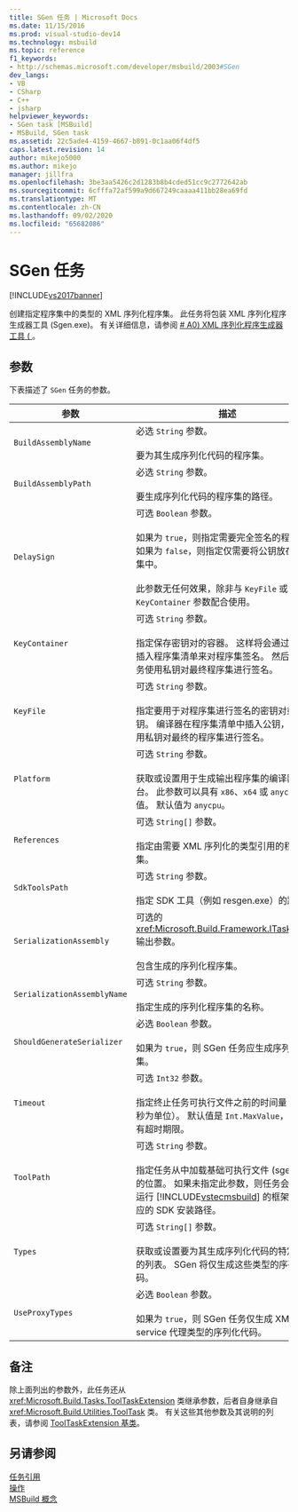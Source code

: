 ```yaml
---
title: SGen 任务 | Microsoft Docs
ms.date: 11/15/2016
ms.prod: visual-studio-dev14
ms.technology: msbuild
ms.topic: reference
f1_keywords:
- http://schemas.microsoft.com/developer/msbuild/2003#SGen
dev_langs:
- VB
- CSharp
- C++
- jsharp
helpviewer_keywords:
- SGen task [MSBuild]
- MSBuild, SGen task
ms.assetid: 22c5ade4-4159-4667-b891-0c1aa06f4df5
caps.latest.revision: 14
author: mikejo5000
ms.author: mikejo
manager: jillfra
ms.openlocfilehash: 3be3aa5426c2d1283b8b4cded51cc9c2772642ab
ms.sourcegitcommit: 6cfffa72af599a9d667249caaaa411bb28ea69fd
ms.translationtype: MT
ms.contentlocale: zh-CN
ms.lasthandoff: 09/02/2020
ms.locfileid: "65682086"
---
```

# <a name="sgen-task"></a>SGen 任务
[!INCLUDE[vs2017banner](../includes/vs2017banner.md)]

创建指定程序集中的类型的 XML 序列化程序集。 此任务将包装 XML 序列化程序生成器工具 (Sgen.exe)。 有关详细信息，请参阅 [# A0) XML 序列化程序生成器工具 ( ](https://msdn.microsoft.com/library/cc1d1f1c-fb26-4be9-885a-3fe84c81cec6)。  
  
## <a name="parameters"></a>参数  
 下表描述了 `SGen` 任务的参数。  
  
|参数|描述|  
|---------------|-----------------|  
|`BuildAssemblyName`|必选 `String` 参数。<br /><br /> 要为其生成序列化代码的程序集。|  
|`BuildAssemblyPath`|必选 `String` 参数。<br /><br /> 要生成序列化代码的程序集的路径。|  
|`DelaySign`|可选 `Boolean` 参数。<br /><br /> 如果为 `true`，则指定需要完全签名的程序集。 如果为 `false`，则指定仅需要将公钥放在程序集中。<br /><br /> 此参数无任何效果，除非与 `KeyFile` 或 `KeyContainer` 参数配合使用。|  
|`KeyContainer`|可选 `String` 参数。<br /><br /> 指定保存密钥对的容器。 这样将会通过将公钥插入程序集清单来对程序集签名。 然后，此任务使用私钥对最终程序集进行签名。|  
|`KeyFile`|可选 `String` 参数。<br /><br /> 指定要用于对程序集进行签名的密钥对或公钥。 编译器在程序集清单中插入公钥，然后使用私钥对最终的程序集进行签名。|  
|`Platform`|可选 `String` 参数。<br /><br /> 获取或设置用于生成输出程序集的编译器平台。 此参数可以具有 `x86`、`x64` 或 `anycpu` 的值。 默认值为 `anycpu`。|  
|`References`|可选 `String[]` 参数。<br /><br /> 指定由需要 XML 序列化的类型引用的程序集。|  
|`SdkToolsPath`|可选 `String` 参数。<br /><br /> 指定 SDK 工具（例如 resgen.exe）的路径。|  
|`SerializationAssembly`|可选的 <xref:Microsoft.Build.Framework.ITaskItem>`[]` 输出参数。<br /><br /> 包含生成的序列化程序集。|  
|`SerializationAssemblyName`|可选 `String` 参数。<br /><br /> 指定生成的序列化程序集的名称。|  
|`ShouldGenerateSerializer`|必选 `Boolean` 参数。<br /><br /> 如果为 `true`，则 SGen 任务应生成序列化程序集。|  
|`Timeout`|可选 `Int32` 参数。<br /><br /> 指定终止任务可执行文件之前的时间量（以毫秒为单位）。 默认值是 `Int.MaxValue`，指示没有超时期限。|  
|`ToolPath`|可选 `String` 参数。<br /><br /> 指定任务从中加载基础可执行文件 (sgen.exe) 的位置。 如果未指定此参数，则任务会使用与运行 [!INCLUDE[vstecmsbuild](../includes/vstecmsbuild-md.md)] 的框架版本对应的 SDK 安装路径。|  
|`Types`|可选 `String[]` 参数。<br /><br /> 获取或设置要为其生成序列化代码的特定类型的列表。 SGen 将仅生成这些类型的序列化代码。|  
|`UseProxyTypes`|必选 `Boolean` 参数。<br /><br /> 如果为 `true`，则 SGen 任务仅生成 XML Web service 代理类型的序列化代码。|  
  
## <a name="remarks"></a>备注  
 除上面列出的参数外，此任务还从 <xref:Microsoft.Build.Tasks.ToolTaskExtension> 类继承参数，后者自身继承自 <xref:Microsoft.Build.Utilities.ToolTask> 类。 有关这些其他参数及其说明的列表，请参阅 [ToolTaskExtension 基类](../msbuild/tooltaskextension-base-class.md)。  
  
## <a name="see-also"></a>另请参阅  
 [任务引用](../msbuild/msbuild-task-reference.md)   
 [操作](../msbuild/msbuild-tasks.md)   
 [MSBuild 概念](../msbuild/msbuild-concepts.md)
